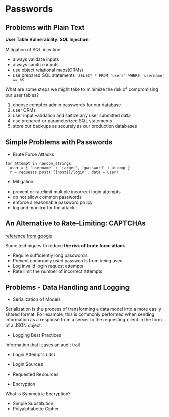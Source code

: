 # Passwords

## Problems with Plain Text

**User Table Vulnerability: SQL Injection**    


Mitigation of SQL injection
* always validate inputs
* always sanitize inputs
* use object relational maps(ORMs)
* use prepared SQL statements
` SELECT * FROM 'users' WHERE 'username' == %S`


What are some steps we might take to minimize the risk of compromising our user tables?
1. choose complex admin passwords for our database
2. user ORMs
3. user input validation and saitize any user submitted data
4. use prepared or parameterized SQL statements
5. store our backups as securely as our production databases


## Simple Problems with Passwords

- Brute Force Attacks
```
for attempt in random_strings:
  user = { 'username' : 'target', 'password' : attemp }
  r = requests.post('{{host}}/login', data = user)
```

- Mitigation
* prevent or ratelimit multiple incorrect login attempts
* do not allow common passwords
* enforce a reasonable password policy
* log and monitor for the attack


## An Alternative to Rate-Limiting: CAPTCHAs

[reference from google](https://developers.google.com/recaptcha/docs/v3)

Some techniques to reduce **the risk of brute force attack**    

- Require sufficiently long passwords
- Prevent commonly used passwords from being used
- Log invalid login request attempts
- Rate limit the number of incorrect attempts


## Problems - Data Handling and Logging

- Serialization of Models    

Serialization is the process of transforming a data model into a more easily shared format.
For example, this is commonly performed when sending information as a response from a server to the requesting client in the form of a JSON object.

- Logging Best Practices

Information that leaves an audit trail

- Login Attempts (ids)
- Login Sources
- Requested Resources

- Encryption

What is Symmetric Encryption?

- Simple Substitution
- Polyalphabetic Cipher

